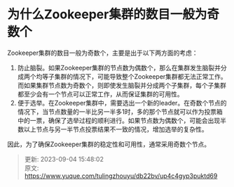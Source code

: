 # 为什么Zookeeper集群的数目一般为奇数个

Zookeeper集群的数目一般为奇数个，主要是出于以下两方面的考虑：

1. 防止脑裂。如果Zookeeper集群的节点数为偶数个，那么在集群发生脑裂并分成两个均等子集群的情况下，可能导致整个Zookeeper集群都无法正常工作。而如果集群节点数为奇数个，则即使发生脑裂并分成两个子集群，每个子集群都至少会有一个节点可以正常工作，从而保证集群的可用性。
2. 便于选举。在Zookeeper集群中，需要选出一个新的leader。在奇数个节点的情况下，当节点数量的一半比另一半多1时，多的那个节点就可以作为投票箱中的一票，确保了选举过程的顺利进行。如果节点数为偶数个，可能会出现半数以上节点与另一半节点投票结果不一致的情况，增加选举的复杂性。

因此，为了确保Zookeeper集群的稳定性和可用性，通常采用奇数个节点。



> 更新: 2023-09-04 15:48:02  
> 原文: <https://www.yuque.com/tulingzhouyu/db22bv/up4c4gyp3puktd69>